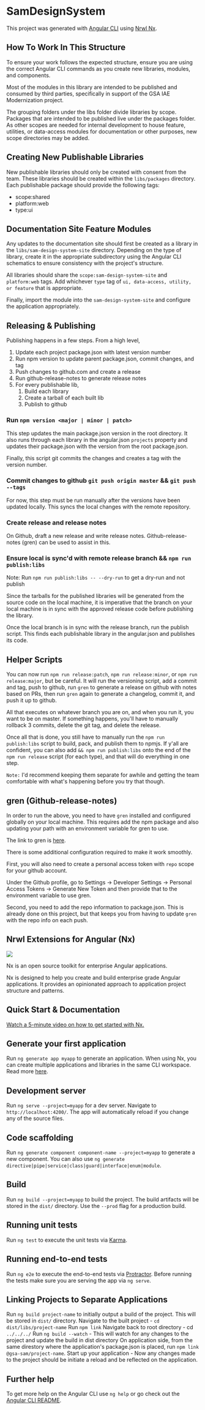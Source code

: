 # SamDesignSystem

This project was generated with [Angular CLI](https://github.com/angular/angular-cli) using [Nrwl Nx](https://nrwl.io/nx).

## How To Work In This Structure
To ensure your work follows the expected structure, ensure you are using the correct Angular CLI commands as you create new libraries, modules, and components.

Most of the modules in this library are intended to be published and consumed by third parties, specifically in support of the GSA IAE Modernization project.

The grouping folders under the libs folder divide libraries by scope. Packages that are intended to be published live under the packages folder. As other scopes are needed for internal development to house feature, utilities, or data-access modules for documentation or other purposes, new scope directories may be added.

## Creating New Publishable Libraries
New publishable libraries should only be created with consent from the team. These libraries should be created within the `libs/packages` directory. Each publishable package should provide the following tags:

- scope:shared
- platform:web
- type:ui

## Documentation Site Feature Modules
Any updates to the documentation site should first be created as a library in the `libs/sam-design-system-site` directory. Depending on the type of library, create it in the appropriate subdirectory using the Angular CLI schematics to ensure consistency with the project's structure.

All libraries should share the `scope:sam-design-system-site` and `platform:web` tags. Add whichever `type` tag of `ui, data-access, utility, or feature` that is appropriate.

Finally, import the module into the `sam-design-system-site` and configure the application appropriately.


## Releasing & Publishing
Publishing happens in a few steps. From a high level, 

1. Update each project package.json with latest version number
2. Run npm version to update parent package.json, commit changes, and tag
3. Push changes to github.com and create a release
4. Run github-release-notes to generate release notes
5. For every publishable lib,
     1. Build each library
     2. Create a tarball of each built lib
     3. Publish to github


### Run `npm version <major | minor | patch>`
This step updates the main package.json version in the root directory. It also runs through each library in the angular.json `projects` property and updates their package.json with the 
version from the root package.json.

Finally, this script git commits the changes and creates a tag with the version number.

### Commit changes to github `git push origin master` && `git push --tags` 
For now, this step must be run manually after the versions have been updated locally. This syncs the local changes with the remote repository.

### Create release and release notes
On Github, draft a new release and write release notes. Github-release-notes (gren) can be used to assist in this.

### Ensure local is sync'd with remote release branch && `npm run publish:libs`
Note: Run `npm run publish:libs -- --dry-run` to get a dry-run and not publish

Since the tarballs for the published libraries will be generated from the source code on the local machine, it is imperative that the branch on your local machine is in sync with the approved release code before publishing the library.

Once the local branch is in sync with the release branch, run the publish script. This finds each publishable library in the angular.json and publishes its code.

## Helper Scripts
You can now run `npm run release:patch`, `npm run release:minor`, or `npm run release:major`, but be careful. It will run the versioning script, add a commit and tag, push to github, run `gren` to generate a release on github with notes based on PRs, then run `gren` again to generate a changelog, commit it, and push it up to github.

All that executes on whatever branch you are on, and when you run it, you want to be on master. If something happens, you'll have to manually rollback 3 commits, delete the git tag, and delete the release.

Once all that is done, you still have to manually run the `npm run publish:libs` script to build, pack, and publish them to npmjs. If y'all are confident, you can also add `&& npm run publish:libs` onto the end of the `npm run release` script (for each type), and that will do everything in one step.

`Note:` I'd recommend keeping them separate for awhile and getting the team comfortable with what's happening before you try that though.

## gren (Github-release-notes)
In order to run the above, you need to have `gren` installed and configured globally on your local machine. This requires add the npm package and also updating your path with an environment variable for gren to use. 

The link to gren is [here](https://github.com/github-tools/github-release-notes). 

There is some additional configuration required to make it work smoothly. 

First, you will also need to create a personal access token with `repo` scope for your github account.

Under the Github profile, go to Settings -> Developer Settings -> Personal Access Tokens -> Generate New Token and then provide that to the environment variable to use gren.

Second, you need to add the repo information to package.json. This is already done on this project, but that keeps you from having to update `gren` with the repo info on each push.

## Nrwl Extensions for Angular (Nx)

<a href="https://nrwl.io/nx"><img src="https://preview.ibb.co/mW6sdw/nx_logo.png"></a>

Nx is an open source toolkit for enterprise Angular applications.

Nx is designed to help you create and build enterprise grade Angular applications. It provides an opinionated approach to application project structure and patterns.

## Quick Start & Documentation

[Watch a 5-minute video on how to get started with Nx.](http://nrwl.io/nx)

## Generate your first application

Run `ng generate app myapp` to generate an application. When using Nx, you can create multiple applications and libraries in the same CLI workspace. Read more [here](http://nrwl.io/nx).

## Development server

Run `ng serve --project=myapp` for a dev server. Navigate to `http://localhost:4200/`. The app will automatically reload if you change any of the source files.

## Code scaffolding

Run `ng generate component component-name --project=myapp` to generate a new component. You can also use `ng generate directive|pipe|service|class|guard|interface|enum|module`.

## Build

Run `ng build --project=myapp` to build the project. The build artifacts will be stored in the `dist/` directory. Use the `--prod` flag for a production build.

## Running unit tests

Run `ng test` to execute the unit tests via [Karma](https://karma-runner.github.io).

## Running end-to-end tests

Run `ng e2e` to execute the end-to-end tests via [Protractor](http://www.protractortest.org/).
Before running the tests make sure you are serving the app via `ng serve`.

## Linking Projects to Separate Applications
Run `ng build project-name` to initially output a build of the project. This will be stored in `dist/` directory.
Navigate to the built project - `cd dist/libs/project-name`
Run `npm link`
Navigate back to root directory - cd `../../../`
Run `ng build --watch` - This will watch for any changes to the project and update the build in dist directory
On application side, from the same direstory where the application's package.json is placed, run `npm link @gsa-sam/project-name`.
Start up your application - Now any changes made to the project should be initiate a reload and be reflected on the application.

## Further help

To get more help on the Angular CLI use `ng help` or go check out the [Angular CLI README](https://github.com/angular/angular-cli/blob/master/README.md).

